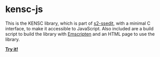 # kensc-js
This is the KENSC library,
which is part of [s2-ssedit](https://github.com/flamewing/s2-ssedit),
with a minimal C interface,
to make it accessible to JavaScript.
Also included are a build script to build the library
with [Emscripten](http://kripken.github.io/emscripten-site/)
and an HTML page to use the library.

[**Try it!**](http://fragag.github.io/kensc-js/kensc.html)
